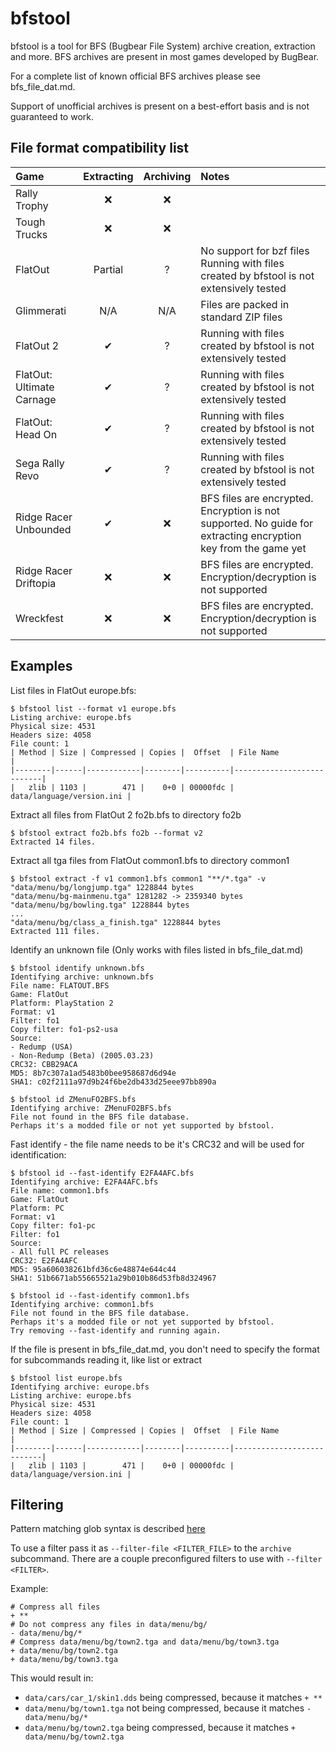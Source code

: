 # bfstool

bfstool is a tool for BFS (Bugbear File System) archive creation, extraction and more. BFS archives are present in most games developed by BugBear.

For a complete list of known official BFS archives please see bfs_file_dat.md.

Support of unofficial archives is present on a best-effort basis and is not guaranteed to work.

## File format compatibility list

| Game                      | Extracting | Archiving | Notes                                                                                                          |
|:--------------------------|:----------:|:---------:|:---------------------------------------------------------------------------------------------------------------|
| Rally Trophy              |     ❌      |     ❌     |                                                                                                                |
| Tough Trucks              |     ❌      |     ❌     |                                                                                                                |
| FlatOut                   |  Partial   |     ?     | No support for bzf files <br> Running with files created by bfstool is not extensively tested                  |
| Glimmerati                |    N/A     |    N/A    | Files are packed in standard ZIP files                                                                         |
| FlatOut 2                 |     ✔      |     ?     | Running with files created by bfstool is not extensively tested                                                |
| FlatOut: Ultimate Carnage |     ✔      |     ?     | Running with files created by bfstool is not extensively tested                                                |
| FlatOut: Head On          |     ✔      |     ?     | Running with files created by bfstool is not extensively tested                                                |
| Sega Rally Revo           |     ✔      |     ?     | Running with files created by bfstool is not extensively tested                                                |
| Ridge Racer Unbounded     |     ✔      |     ❌     | BFS files are encrypted. Encryption is not supported. No guide for extracting encryption key from the game yet |
| Ridge Racer Driftopia     |     ❌      |     ❌     | BFS files are encrypted. Encryption/decryption is not supported                                                |
| Wreckfest                 |     ❌      |     ❌     | BFS files are encrypted. Encryption/decryption is not supported                                                |

## Examples

List files in FlatOut europe.bfs:
```console
$ bfstool list --format v1 europe.bfs
Listing archive: europe.bfs
Physical size: 4531
Headers size: 4058
File count: 1
| Method | Size | Compressed | Copies |  Offset  | File Name                 |
|--------|------|------------|--------|----------|---------------------------|
|   zlib | 1103 |        471 |    0+0 | 00000fdc | data/language/version.ini |
```

Extract all files from FlatOut 2 fo2b.bfs to directory fo2b
```console
$ bfstool extract fo2b.bfs fo2b --format v2
Extracted 14 files.
```

Extract all tga files from FlatOut common1.bfs to directory common1
```console
$ bfstool extract -f v1 common1.bfs common1 "**/*.tga" -v
"data/menu/bg/longjump.tga" 1228844 bytes
"data/menu/bg-mainmenu.tga" 1281282 -> 2359340 bytes
"data/menu/bg/bowling.tga" 1228844 bytes
...
"data/menu/bg/class_a_finish.tga" 1228844 bytes
Extracted 111 files.
```

Identify an unknown file (Only works with files listed in bfs_file_dat.md)
```console
$ bfstool identify unknown.bfs
Identifying archive: unknown.bfs
File name: FLATOUT.BFS
Game: FlatOut
Platform: PlayStation 2
Format: v1
Filter: fo1
Copy filter: fo1-ps2-usa
Source:
- Redump (USA)
- Non-Redump (Beta) (2005.03.23)
CRC32: CBB29ACA
MD5: 8b7c307a1ad5483b0bee958687d6d94e
SHA1: c02f2111a97d9b24f6be2db433d25eee97bb890a
```
```console
$ bfstool id ZMenuFO2BFS.bfs
Identifying archive: ZMenuFO2BFS.bfs
File not found in the BFS file database.
Perhaps it's a modded file or not yet supported by bfstool.
```
Fast identify - the file name needs to be it's CRC32 and will be used for identification:
```console
$ bfstool id --fast-identify E2FA4AFC.bfs
Identifying archive: E2FA4AFC.bfs
File name: common1.bfs
Game: FlatOut
Platform: PC
Format: v1
Copy filter: fo1-pc
Filter: fo1
Source:
- All full PC releases
CRC32: E2FA4AFC
MD5: 95a606038261bfd36c6e48874e644c44
SHA1: 51b6671ab55665521a29b010b86d53fb8d324967
```
```console
$ bfstool id --fast-identify common1.bfs
Identifying archive: common1.bfs
File not found in the BFS file database.
Perhaps it's a modded file or not yet supported by bfstool.
Try removing --fast-identify and running again.
```

If the file is present in bfs_file_dat.md, you don't need to specify the format for subcommands reading it, like list or extract
```console
$ bfstool list europe.bfs
Identifying archive: europe.bfs
Listing archive: europe.bfs
Physical size: 4531
Headers size: 4058
File count: 1
| Method | Size | Compressed | Copies |  Offset  | File Name                 |
|--------|------|------------|--------|----------|---------------------------|
|   zlib | 1103 |        471 |    0+0 | 00000fdc | data/language/version.ini |
```

## Filtering

Pattern matching glob syntax is described [here](https://docs.rs/globset/latest/globset/#syntax) 

To use a filter pass it as `--filter-file <FILTER_FILE>` to the `archive` subcommand. There are a couple preconfigured filters to use with `--filter <FILTER>`.

Example:
```text
# Compress all files
+ **
# Do not compress any files in data/menu/bg/
- data/menu/bg/*
# Compress data/menu/bg/town2.tga and data/menu/bg/town3.tga
+ data/menu/bg/town2.tga
+ data/menu/bg/town3.tga
```
This would result in:

- `data/cars/car_1/skin1.dds` being compressed, because it matches `+ **`
- `data/menu/bg/town1.tga` not being compressed, because it matches `- data/menu/bg/*`
- `data/menu/bg/town2.tga` being compressed, because it matches `+ data/menu/bg/town2.tga`
